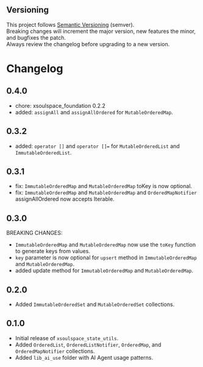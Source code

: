## Versioning

This project follows [Semantic Versioning](https://semver.org/) (semver).  
Breaking changes will increment the major version, new features the minor, and bugfixes the patch.  
Always review the changelog before upgrading to a new version.

# Changelog

## 0.4.0

- chore: xsoulspace_foundation 0.2.2
- added: `assignAll` and `assignAllOrdered` for `MutableOrderedMap`.

## 0.3.2

- added: `operator []` and `operator []=` for `MutableOrderedList` and `ImmutableOrderedList`.

## 0.3.1

- fix: `ImmutableOrderedMap` and `MutableOrderedMap` toKey is now optional.
- fix: `ImmutableOrderedMap` and `MutableOrderedMap` and `OrderedMapNotifier` assignAllOrdered now accepts Iterable.

## 0.3.0

BREAKING CHANGES:

- `ImmutableOrderedMap` and `MutableOrderedMap` now use the `toKey` function to generate keys from values.
- `key` parameter is now optional for `upsert` method in `ImmutableOrderedMap` and `MutableOrderedMap`.
- added update method for `ImmutableOrderedMap` and `MutableOrderedMap`.

## 0.2.0

- Added `ImmutableOrderedSet` and `MutableOrderedSet` collections.

## 0.1.0

- Initial release of `xsoulspace_state_utils`.
- Added `OrderedList`, `OrderedListNotifier`, `OrderedMap`, and `OrderedMapNotifier` collections.
- Added `lib_ai_use` folder with AI Agent usage patterns.
